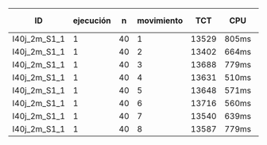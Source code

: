 |    ID  | ejecución | n | movimiento | TCT | CPU | límite mejora |
|------------|------------|---|-----------|-----|-----|---------------|
| I40j_2m_S1_1 | 1 | 40 | 1 | 13529 | 805ms | 10 |
| I40j_2m_S1_1 | 1 | 40 | 2 | 13402 | 664ms | 10 |
| I40j_2m_S1_1 | 1 | 40 | 3 | 13688 | 779ms | 10 |
| I40j_2m_S1_1 | 1 | 40 | 4 | 13631 | 510ms | 10 |
| I40j_2m_S1_1 | 1 | 40 | 5 | 13648 | 571ms | 10 |
| I40j_2m_S1_1 | 1 | 40 | 6 | 13716 | 560ms | 10 |
| I40j_2m_S1_1 | 1 | 40 | 7 | 13540 | 639ms | 10 |
| I40j_2m_S1_1 | 1 | 40 | 8 | 13587 | 779ms | 10 |
